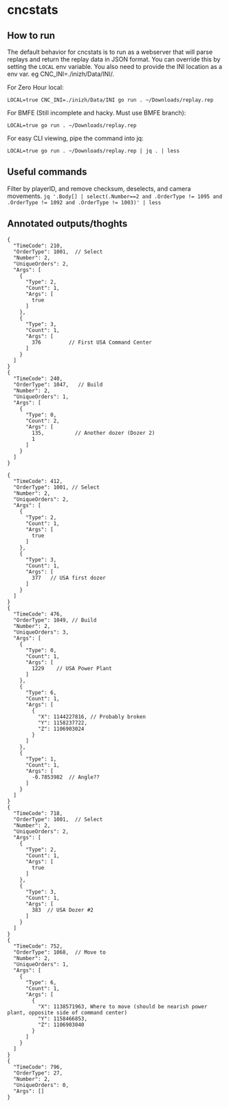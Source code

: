 # cncstats


## How to run
The default behavior for cncstats is to run as a webserver that will parse replays and return the replay data in JSON format. You can override this by setting the `LOCAL` env variable. You also need to provide the INI location as a env var. eg CNC_INI=./inizh/Data/INI/.

For Zero Hour local:
```
LOCAL=true CNC_INI=./inizh/Data/INI go run . ~/Downloads/replay.rep
```

For BMFE (Still incomplete and hacky. Must use BMFE branch):
```    
LOCAL=true go run . ~/Downloads/replay.rep     
```

For easy CLI viewing, pipe the command into jq:
```    
LOCAL=true go run . ~/Downloads/replay.rep | jq . | less
```



## Useful commands
Filter by playerID, and remove checksum, deselects, and camera movements.
`jq '.Body[] | select(.Number==2 and .OrderType != 1095 and .OrderType != 1092 and .OrderType != 1003)' | less`

## Annotated outputs/thoghts
```
{
  "TimeCode": 210,
  "OrderType": 1001,  // Select
  "Number": 2,
  "UniqueOrders": 2,
  "Args": [
    {
      "Type": 2,
      "Count": 1,
      "Args": [
        true
      ]
    },
    {
      "Type": 3,
      "Count": 1,
      "Args": [
        376         // First USA Command Center
      ]
    }
  ]
}
{
  "TimeCode": 240,
  "OrderType": 1047,   // Build
  "Number": 2,
  "UniqueOrders": 1,
  "Args": [
    {
      "Type": 0,
      "Count": 2,
      "Args": [
        135,          // Another dozer (Dozer 2)
        1
      ]
    }
  ]
}

{
  "TimeCode": 412,
  "OrderType": 1001, // Select
  "Number": 2,
  "UniqueOrders": 2,
  "Args": [
    {
      "Type": 2,
      "Count": 1,
      "Args": [
        true
      ]
    },
    {
      "Type": 3,
      "Count": 1,
      "Args": [
        377   // USA first dozer
      ]
    }
  ]
}
{
  "TimeCode": 476,
  "OrderType": 1049, // Build
  "Number": 2,
  "UniqueOrders": 3,
  "Args": [
    {
      "Type": 0,
      "Count": 1,
      "Args": [
        1229    // USA Power Plant
      ]
    },
    {
      "Type": 6,
      "Count": 1,
      "Args": [
        {
          "X": 1144227816, // Probably broken
          "Y": 1158237722,
          "Z": 1106903024
        }
      ]
    },
    {
      "Type": 1,
      "Count": 1,
      "Args": [
        -0.7853982  // Angle??
      ]
    }
  ]
}
{
  "TimeCode": 718,
  "OrderType": 1001,  // Select
  "Number": 2,
  "UniqueOrders": 2,
  "Args": [
    {
      "Type": 2,
      "Count": 1,
      "Args": [
        true
      ]
    },
    {
      "Type": 3,
      "Count": 1,
      "Args": [
        383  // USA Dozer #2
      ]
    }
  ]
}
{
  "TimeCode": 752,
  "OrderType": 1068,  // Move to
  "Number": 2,
  "UniqueOrders": 1,
  "Args": [
    {
      "Type": 6,
      "Count": 1,
      "Args": [
        {
          "X": 1138571963, Where to move (should be nearish power plant, opposite side of command center)
          "Y": 1158466853,
          "Z": 1106903040
        }
      ]
    }
  ]
}
{
  "TimeCode": 796,
  "OrderType": 27,
  "Number": 2,
  "UniqueOrders": 0,
  "Args": []
}

```
